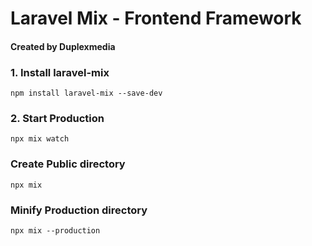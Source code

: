 # Laravel Mix - Frontend Framework
#### Created by Duplexmedia

### 1. Install laravel-mix

```shell script
npm install laravel-mix --save-dev
```

### 2. Start Production

```shell script
npx mix watch
```

### Create Public directory

```shell script
npx mix
```

### Minify Production directory

```shell script
npx mix --production
```
